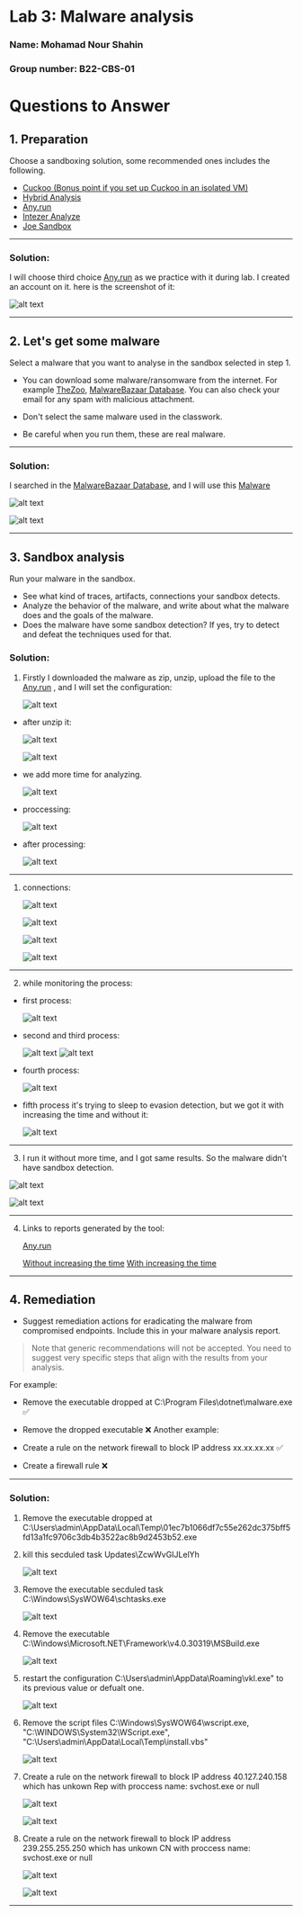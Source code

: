 # Lab 3: Malware analysis



### Name: Mohamad Nour Shahin
### Group number: B22-CBS-01



# Questions to Answer

## 1. Preparation


Choose a sandboxing solution, some recommended ones includes the following.

- [Cuckoo (Bonus point if you set up Cuckoo in an isolated VM)](https://cuckoo.readthedocs.io/en/latest/installation/host/installation/)
- [Hybrid Analysis](https://www.hybrid-analysis.com/)
- [Any.run](https://app.any.run/)
- [Intezer Analyze](https://intezer.com/intezer-analyze/)
- [Joe Sandbox](https://www.joesandbox.com/#windows)

---

### Solution:

I will choose third choice [Any.run](https://app.any.run/) as we practice with it during lab.
I created an account on it.
here is the screenshot of it:

   ![alt text](image.png)


---

## 2. Let's get some malware

Select a malware that you want to analyse in the sandbox selected in step 1.
>
- You can download some malware/ransomware from the internet. For example [TheZoo](https://https//github.com/ytisf/theZoo), [MalwareBazaar Database](https://bazaar.abuse.ch/). You can also check your email for any spam with malicious attachment.

- Don't select the same malware used in the classwork.
- Be careful when you run them, these are real malware.
>


---




### Solution:

I searched in the [MalwareBazaar Database](https://bazaar.abuse.ch/), and I will use this [Malware](https://bazaar.abuse.ch/sample/01ec7b1066df7c55e262dc375bff5fd13a1fc9706c3db4b3522ac8b9d2453b52/) 


   ![alt text](image-1.png)

   ![alt text](image-2.png)

---


## 3. Sandbox analysis

Run your malware in the sandbox.

- See what kind of traces, artifacts, connections your sandbox detects.
- Analyze the behavior of the malware, and write about what the malware does and the goals of the malware.
- Does the malware have some sandbox detection? If yes, try to detect and defeat the techniques used for that.


### Solution:


1. Firstly I downloaded the malware as zip, unzip, upload the file to the [Any.run](https://app.any.run/) , and I will set the configuration:

   ![alt text](image-10.png)

- after unzip it:

   ![alt text](image-11.png)


   ![alt text](image-12.png)

- we add more time for analyzing.

   ![alt text](image-13.png)

- proccessing:

   ![alt text](image-14.png)

- after processing:

   ![alt text](image-15.png)

---

1. connections:

   ![alt text](image-24.png)

   ![alt text](image-25.png)

   ![alt text](image-26.png)

   ![alt text](image-27.png)

---

2. while monitoring the process:

- first process:

   ![alt text](image-19.png)

- second and third process:

   ![alt text](image-20.png)
   ![alt text](image-21.png)

- fourth process:

   ![alt text](image-22.png)  


- fifth process it's trying to sleep to evasion detection, but we got it with increasing the time and without it:
 
   ![alt text](image-23.png)

--- 

3.  I run it without more time, and I got same results. So the malware didn't have sandbox detection.


   ![alt text](image-16.png)

   ![alt text](image-17.png)


---

4. Links to reports generated by the tool:

   [Any.run](https://app.any.run/tasks/9e47862f-89ea-491c-b18a-ca3ec27bca42)

   [Without increasing the time](https://any.run/report/01ec7b1066df7c55e262dc375bff5fd13a1fc9706c3db4b3522ac8b9d2453b52/8ee8109d-d072-42d3-ab8c-98de8991229c)
   [With increasing the time](https://any.run/report/01ec7b1066df7c55e262dc375bff5fd13a1fc9706c3db4b3522ac8b9d2453b52/9e47862f-89ea-491c-b18a-ca3ec27bca42)


---

## 4. Remediation


- Suggest remediation actions for eradicating the malware from compromised endpoints. Include this in your malware analysis report.


> Note that generic recommendations will not be accepted. You need to suggest very specific steps that align with the results from your analysis.


For example:

- Remove the executable dropped at C:\Program Files\dotnet\malware.exe ✅
- Remove the dropped executable ❌
Another example:

- Create a rule on the network firewall to block IP address xx.xx.xx.xx ✅
- Create a firewall rule ❌
>





---



### Solution:


1. Remove the executable dropped at C:\Users\admin\AppData\Local\Temp\01ec7b1066df7c55e262dc375bff5fd13a1fc9706c3db4b3522ac8b9d2453b52.exe
2. kill this secduled task Updates\ZcwWvGIJLelYh

   ![alt text](image-28.png)

3. Remove the executable secduled task C:\Windows\SysWOW64\schtasks.exe

   ![alt text](image-29.png)

4. Remove the executable C:\Windows\Microsoft.NET\Framework\v4.0.30319\MSBuild.exe

   ![alt text](image-30.png)

5. restart the configuration C:\Users\admin\AppData\Roaming\vkl.exe" to its previous value or defualt one.

   ![alt text](image-31.png)

6. Remove the script files C:\Windows\SysWOW64\wscript.exe, "C:\WINDOWS\System32\WScript.exe", "C:\Users\admin\AppData\Local\Temp\install.vbs" 

   ![alt text](image-32.png)

7. Create a rule on the network firewall to block IP address 40.127.240.158 which has unkown Rep with proccess name: svchost.exe or null 

   ![alt text](image-33.png)

   ![alt text](image-34.png)

8. Create a rule on the network firewall to block IP address  239.255.255.250 which has unkown CN with proccess name: svchost.exe or null 

   ![alt text](image-33.png)

   ![alt text](image-34.png)

---


<!-- ask him about it to do static analysis -->

<!-- https://th3m4rk5man.medium.com/static-malware-examination-5614c5773d22 -->